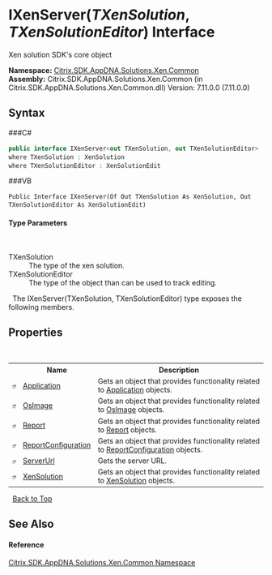 # IXenServer(*TXenSolution*, *TXenSolutionEditor*) Interface
 

Xen solution SDK's core object

**Namespace:**&nbsp;<a href="N_Citrix_SDK_AppDNA_Solutions_Xen_Common">Citrix.SDK.AppDNA.Solutions.Xen.Common</a><br />**Assembly:**&nbsp;Citrix.SDK.AppDNA.Solutions.Xen.Common (in Citrix.SDK.AppDNA.Solutions.Xen.Common.dll) Version: 7.11.0.0 (7.11.0.0)

## Syntax

###C#
```csharp
public interface IXenServer<out TXenSolution, out TXenSolutionEditor>
where TXenSolution : XenSolution
where TXenSolutionEditor : XenSolutionEdit

```

###VB
```vbnet
Public Interface IXenServer(Of Out TXenSolution As XenSolution, Out TXenSolutionEditor As XenSolutionEdit)
```


#### Type Parameters
&nbsp;<dl><dt>TXenSolution</dt><dd>The type of the xen solution.</dd><dt>TXenSolutionEditor</dt><dd>The type of the object than can be used to track editing.</dd></dl>&nbsp;
The IXenServer(TXenSolution, TXenSolutionEditor) type exposes the following members.


## Properties
&nbsp;<table><tr><th></th><th>Name</th><th>Description</th></tr><tr><td>![Public property](media/pubproperty.gif "Public property")</td><td><a href="P_Citrix_SDK_AppDNA_Solutions_Xen_Common_IXenServer_2_Application">Application</a></td><td>
Gets an object that provides functionality related to <a href="P_Citrix_SDK_AppDNA_Solutions_Xen_Common_IXenServer_2_Application">Application</a> objects.</td></tr><tr><td>![Public property](media/pubproperty.gif "Public property")</td><td><a href="P_Citrix_SDK_AppDNA_Solutions_Xen_Common_IXenServer_2_OsImage">OsImage</a></td><td>
Gets an object that provides functionality related to <a href="P_Citrix_SDK_AppDNA_Solutions_Xen_Common_IXenServer_2_OsImage">OsImage</a> objects.</td></tr><tr><td>![Public property](media/pubproperty.gif "Public property")</td><td><a href="P_Citrix_SDK_AppDNA_Solutions_Xen_Common_IXenServer_2_Report">Report</a></td><td>
Gets an object that provides functionality related to <a href="P_Citrix_SDK_AppDNA_Solutions_Xen_Common_IXenServer_2_Report">Report</a> objects.</td></tr><tr><td>![Public property](media/pubproperty.gif "Public property")</td><td><a href="P_Citrix_SDK_AppDNA_Solutions_Xen_Common_IXenServer_2_ReportConfiguration">ReportConfiguration</a></td><td>
Gets an object that provides functionality related to <a href="P_Citrix_SDK_AppDNA_Solutions_Xen_Common_IXenServer_2_ReportConfiguration">ReportConfiguration</a> objects.</td></tr><tr><td>![Public property](media/pubproperty.gif "Public property")</td><td><a href="P_Citrix_SDK_AppDNA_Solutions_Xen_Common_IXenServer_2_ServerUrl">ServerUrl</a></td><td>
Gets the server URL.</td></tr><tr><td>![Public property](media/pubproperty.gif "Public property")</td><td><a href="P_Citrix_SDK_AppDNA_Solutions_Xen_Common_IXenServer_2_XenSolution">XenSolution</a></td><td>
Gets an object that provides functionality related to <a href="P_Citrix_SDK_AppDNA_Solutions_Xen_Common_IXenServer_2_XenSolution">XenSolution</a> objects.</td></tr></table>&nbsp;
<a href="#ixenserver(*txensolution*,-*txensolutioneditor*)-interface">Back to Top</a>

## See Also


#### Reference
<a href="N_Citrix_SDK_AppDNA_Solutions_Xen_Common">Citrix.SDK.AppDNA.Solutions.Xen.Common Namespace</a><br />